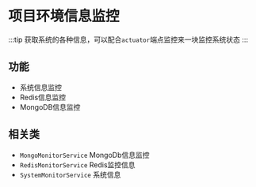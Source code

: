 # 项目环境信息监控
:::tip
获取系统的各种信息，可以配合`actuator`端点监控来一块监控系统状态
:::
## 功能
- 系统信息监控
- Redis信息监控
- MongoDB信息监控

## 相关类
- `MongoMonitorService` MongoDb信息监控
- `RedisMonitorService` Redis监控信息
- `SystemMonitorService` 系统信息

